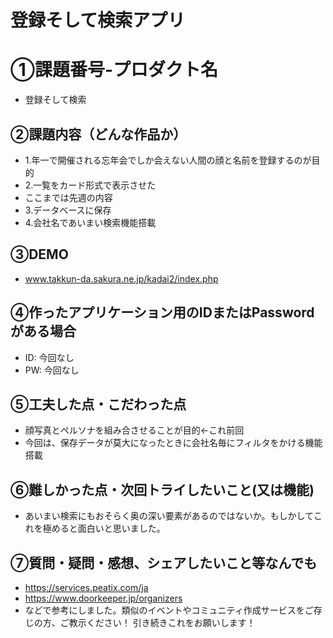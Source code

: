 # 登録そして検索アプリ
# ①課題番号-プロダクト名
- 登録そして検索

## ②課題内容（どんな作品か）
- 1.年一で開催される忘年会でしか会えない人間の顔と名前を登録するのが目的
- 2.一覧をカード形式で表示させた
- ここまでは先週の内容
- 3.データベースに保存
- 4.会社名であいまい検索機能搭載

## ③DEMO
- www.takkun-da.sakura.ne.jp/kadai2/index.php

## ④作ったアプリケーション用のIDまたはPasswordがある場合
- ID: 今回なし
- PW: 今回なし

## ⑤工夫した点・こだわった点
- 顔写真とペルソナを組み合させることが目的←これ前回
- 今回は、保存データが莫大になったときに会社名毎にフィルタをかける機能搭載

## ⑥難しかった点・次回トライしたいこと(又は機能)
- あいまい検索にもおそらく奥の深い要素があるのではないか。もしかしてこれを極めると面白いと思いました。

## ⑦質問・疑問・感想、シェアしたいこと等なんでも
- https://services.peatix.com/ja
- https://www.doorkeeper.jp/organizers
- などで参考にしました。類似のイベントやコミュニティ作成サービスをご存じの方、ご教示ください！
引き続きこれをお願いします！
